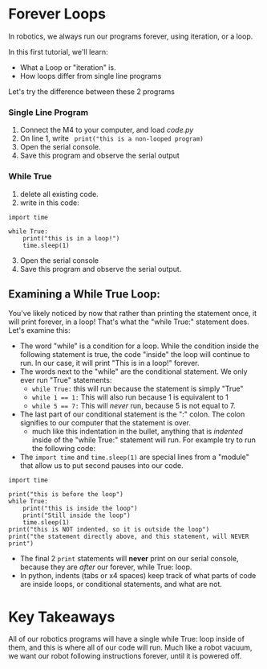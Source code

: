 # Forever Loops
In robotics, we always run our programs forever, using iteration, or a loop. 

In this first tutorial, we'll learn:
* What a Loop or "iteration" is. 
* How loops differ from single line programs

Let's try the difference between these 2 programs

### Single Line Program
1. Connect the M4 to your computer, and load *code.py*
2. On line 1, write
` print("this is a non-looped program)`
3. Open the serial console. 
4. Save this program and observe the serial output

### While True
1. delete all existing code. 
2. write in this code:

``` 
import time

while True:
    print("this is in a loop!")
    time.sleep(1)

```

3. Open the serial console
4. Save this program and observe the serial output. 

## Examining a While True Loop:
You've likely noticed by now that rather than printing the statement once, it will print forever, in a loop! That's what the "while True:" statement does. Let's examine this:

* The word "while" is a condition for a loop. While the condition inside the following statement is true, the code "inside" the loop will continue to run. In our case, it will print "This is in a loop!" forever. 
* The words next to the "while" are the conditional statement. We only ever run "True" statements:
     * `while True:` this will run because the statement is simply "True"
     * `while 1 == 1:` This will also run because 1 is equivalent to 1
     * `while 5 == 7:` This will *never* run, because 5 is not equal to 7. 
* The last part of our conditional statement is the ":" colon. The colon signifies to our computer that the statement is over. 
    * much like this indentation in the bullet, anything that is *indented* inside of the "while True:" statement will run. For example try to run the following code:
* The `import time` and `time.sleep(1)` are special lines from a "module" that allow us to put second pauses into our code. 

``` 
import time

print("this is before the loop")
while True:
    print("this is inside the loop")
    print("Still inside the loop")
    time.sleep(1)
print("this is NOT indented, so it is outside the loop")
print("the statement directly above, and this statement, will NEVER print")
```

* The final 2 `print` statements will **never** print on our serial console, because they are *after* our forever, while True: loop. 
* In python, indents (tabs or x4 spaces) keep track of what parts of code are inside loops, or conditional statements, and what are not. 

# Key Takeaways
All of our robotics programs will have a single while True: loop inside of them, and this is where all of our code will run. Much like a robot vacuum, we want our robot following instructions forever, until it is powered off. 